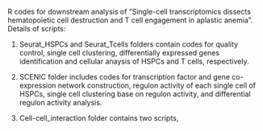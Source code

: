 R codes for downstream analysis of “Single-cell transcriptomics dissects hematopoietic cell destruction and T cell engagement in aplastic anemia”.
Details of scripts:
1. Seurat_HSPCs and Seurat_Tcells folders contain codes for quality control, single cell clustering, differentially expressed genes identification and cellular anaysis of HSPCs and T cells, respectively.

2. SCENIC folder includes codes for transcription factor and gene co-expression network construction, regulon activity of each single cell of HSPCs, single cell clustering base on regulon activity, and differential regulon activity analysis.

3. Cell-cell_interaction folder contains two scripts, 



